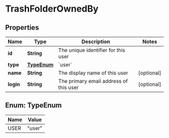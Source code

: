 

# TrashFolderOwnedBy


## Properties

| Name | Type | Description | Notes |
|------------ | ------------- | ------------- | -------------|
|**id** | **String** | The unique identifier for this user |  |
|**type** | [**TypeEnum**](#TypeEnum) | &#x60;user&#x60; |  |
|**name** | **String** | The display name of this user |  [optional] |
|**login** | **String** | The primary email address of this user |  [optional] |



## Enum: TypeEnum

| Name | Value |
|---- | -----|
| USER | &quot;user&quot; |



